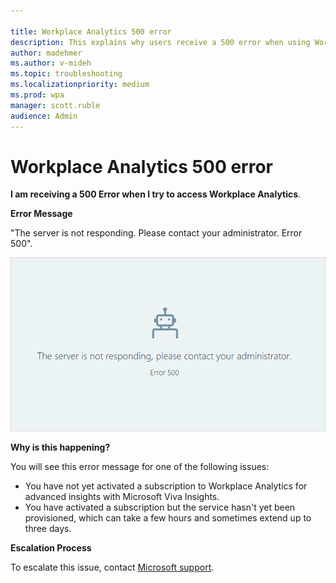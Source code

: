 ```yaml
---

title: Workplace Analytics 500 error
description: This explains why users receive a 500 error when using Workplace Analytics 
author: madehmer
ms.author: v-mideh
ms.topic: troubleshooting
ms.localizationpriority: medium 
ms.prod: wpa
manager: scott.ruble
audience: Admin
---
```


# Workplace Analytics 500 error

**I am receiving a 500 Error when I try to access Workplace Analytics**.

**Error Message**

"The server is not responding. Please contact your administrator. Error 500".

 ![Workplace Analytics 500 error.](../Images/Wpa-tool-500-error.png)

**Why is this happening?**

You will see this error message for one of the following issues:

 * You have not yet activated a subscription to Workplace Analytics for advanced insights with Microsoft Viva Insights.
 * You have activated a subscription but the service hasn't yet been provisioned, which can take a few hours and sometimes extend up to three days.

**Escalation Process** 

To escalate this issue, contact [Microsoft support](https://support.microsoft.com/contactus/).
